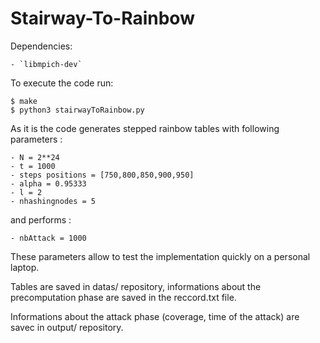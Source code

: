 # Stairway-To-Rainbow

Dependencies:

	- `libmpich-dev`

To execute the code run:

```
$ make
$ python3 stairwayToRainbow.py
```


As it is the code generates stepped rainbow tables with following parameters :

	- N = 2**24
	- t = 1000
	- steps positions = [750,800,850,900,950]
	- alpha = 0.95333
	- l = 2
	- nhashingnodes = 5

 
and performs :

	- nbAttack = 1000

These parameters allow to test the implementation quickly on a personal laptop.

Tables are saved in datas/ repository, informations about the precomputation phase are saved in the reccord.txt file.

Informations about the attack phase (coverage, time of the attack) are savec in output/ repository.


